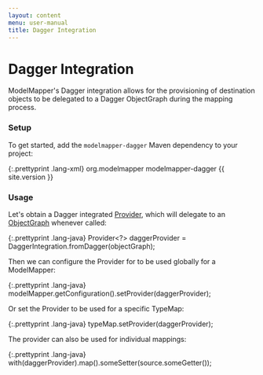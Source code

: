 ```yaml
---
layout: content
menu: user-manual
title: Dagger Integration
---
```


# Dagger Integration

ModelMapper's Dagger integration allows for the provisioning of destination objects to be delegated to a Dagger ObjectGraph during the mapping process. 

### Setup

To get started, add the `modelmapper-dagger` Maven dependency to your project:

{:.prettyprint .lang-xml}
	<dependency>
	  <groupId>org.modelmapper</groupId>
	  <artifactId>modelmapper-dagger</artifactId>
	  <version>{{ site.version }}</version>
	</dependency>
	
### Usage

Let's obtain a Dagger integrated [Provider](/user-manual/provider), which will delegate to an [ObjectGraph](http://square.github.io/dagger/javadoc/dagger/ObjectGraph.html) whenever called:

{:.prettyprint .lang-java}
	Provider<?> daggerProvider = DaggerIntegration.fromDagger(objectGraph);

Then we can configure the Provider for to be used globally for a ModelMapper:

{:.prettyprint .lang-java}
	modelMapper.getConfiguration().setProvider(daggerProvider);

Or set the Provider to be used for a specific TypeMap:

{:.prettyprint .lang-java}
	typeMap.setProvider(daggerProvider);

The provider can also be used for individual mappings:

{:.prettyprint .lang-java}
	with(daggerProvider).map().someSetter(source.someGetter());